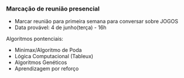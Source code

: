 ### Marcação de reunião presencial

+ Marcar reunião para primeira semana para conversar sobre JOGOS
+ Data provável: 4 de junho(terça) - 16h

Algoritmos pontenciais:

+ Minimax/Algoritmo de Poda
+ Lógica Computacional (Tableux)
+ Algoritmos Genéticos
+ Aprendizagem por reforço